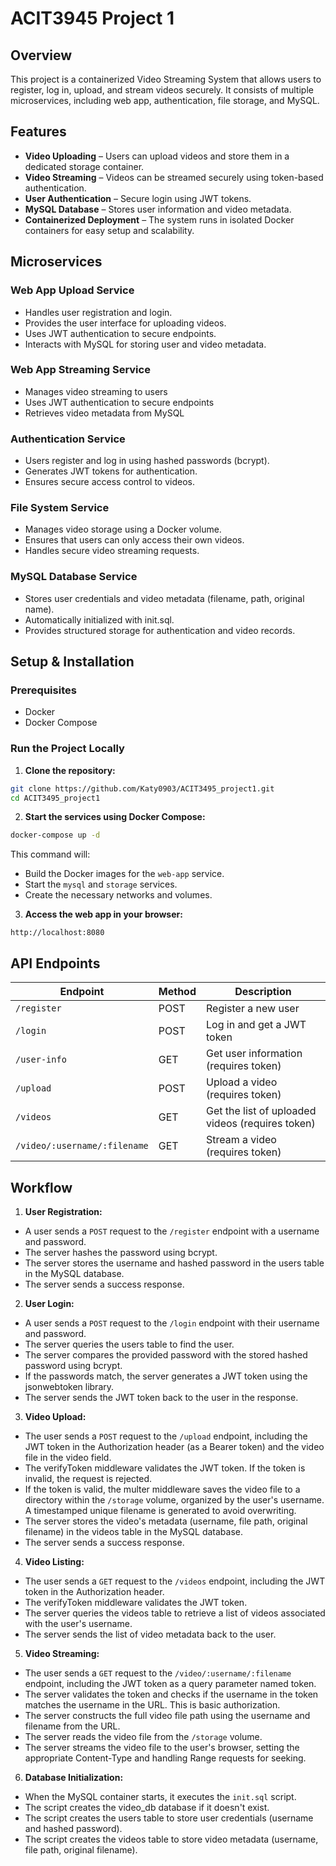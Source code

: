 # ACIT3945 Project 1

## Overview
This project is a containerized Video Streaming System that allows users to register, log in, upload, and stream videos securely. It consists of multiple microservices, including web app, authentication, file storage, and MySQL.

## Features
- **Video Uploading** – Users can upload videos and store them in a dedicated storage container.
- **Video Streaming** – Videos can be streamed securely using token-based authentication.
- **User Authentication** – Secure login using JWT tokens.
- **MySQL Database** – Stores user information and video metadata.
- **Containerized Deployment** – The system runs in isolated Docker containers for easy setup and scalability.  

## Microservices  

### Web App Upload Service
- Handles user registration and login.
- Provides the user interface for uploading videos.  
- Uses JWT authentication to secure endpoints.  
- Interacts with MySQL for storing user and video metadata.  

### Web App Streaming Service
- Manages video streaming to users
- Uses JWT authentication to secure endpoints
- Retrieves video metadata from MySQL

### Authentication Service
- Users register and log in using hashed passwords (bcrypt).  
- Generates JWT tokens for authentication.  
- Ensures secure access control to videos.  

### File System Service
- Manages video storage using a Docker volume.  
- Ensures that users can only access their own videos.  
- Handles secure video streaming requests.  

### MySQL Database Service
- Stores user credentials and video metadata (filename, path, original name).  
- Automatically initialized with init.sql.  
- Provides structured storage for authentication and video records.  


## Setup & Installation  

### Prerequisites
- Docker
- Docker Compose 

### Run the Project Locally

1. **Clone the repository:** 
```sh
git clone https://github.com/Katy0903/ACIT3495_project1.git
cd ACIT3495_project1
```

2. **Start the services using Docker Compose:**  
```sh
docker-compose up -d
```
This command will:
- Build the Docker images for the `web-app` service.
- Start the `mysql` and `storage` services.
- Create the necessary networks and volumes.

3. **Access the web app in your browser:**  
```
http://localhost:8080
```

## API Endpoints  

| **Endpoint**        | **Method** | **Description** |
|---------------------|-----------|----------------|
| `/register`        | POST      | Register a new user |
| `/login`           | POST      | Log in and get a JWT token |
| `/user-info`       | GET       | Get user information (requires token) |
| `/upload`          | POST      | Upload a video (requires token) |
| `/videos`          | GET       | Get the list of uploaded videos (requires token) |
| `/video/:username/:filename` | GET | Stream a video (requires token) |

## Workflow

1. **User Registration:**
- A user sends a `POST` request to the `/register` endpoint with a username and password.
- The server hashes the password using bcrypt.
- The server stores the username and hashed password in the users table in the MySQL database.
- The server sends a success response.

2. **User Login:**
- A user sends a `POST` request to the `/login` endpoint with their username and password.
- The server queries the users table to find the user.
- The server compares the provided password with the stored hashed password using bcrypt.
- If the passwords match, the server generates a JWT token using the jsonwebtoken library.
- The server sends the JWT token back to the user in the response.

3. **Video Upload:**
- The user sends a `POST` request to the `/upload` endpoint, including the JWT token in the Authorization header (as a Bearer token) and the video file in the video field.
- The verifyToken middleware validates the JWT token. If the token is invalid, the request is rejected.
- If the token is valid, the multer middleware saves the video file to a directory within the `/storage` volume, organized by the user's username. A timestamped unique filename is generated to avoid overwriting.
- The server stores the video's metadata (username, file path, original filename) in the videos table in the MySQL database.
- The server sends a success response.

4. **Video Listing:**
- The user sends a `GET` request to the `/videos` endpoint, including the JWT token in the Authorization header.
- The verifyToken middleware validates the JWT token.
- The server queries the videos table to retrieve a list of videos associated with the user's username.
- The server sends the list of video metadata back to the user.

5. **Video Streaming:**
- The user sends a `GET` request to the `/video/:username/:filename` endpoint, including the JWT token as a query parameter named token.
- The server validates the token and checks if the username in the token matches the username in the URL. This is basic authorization.
- The server constructs the full video file path using the username and filename from the URL.
- The server reads the video file from the `/storage` volume.
- The server streams the video file to the user's browser, setting the appropriate Content-Type and handling Range requests for seeking.

6. **Database Initialization:**
- When the MySQL container starts, it executes the `init.sql` script.
- The script creates the video_db database if it doesn't exist.
- The script creates the users table to store user credentials (username and hashed password).
- The script creates the videos table to store video metadata (username, file path, original filename).
